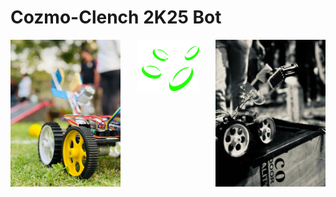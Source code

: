<h1>Cozmo-Clench 2K25 Bot</h1>
<div align="center" justify="center" height="auto">
  <img src="bot.jpg" alt="Bot" width="35%" align="left" />
  <img src="rac-logo.png" alt="logo" width="20%" />
  <img src="bot1.jpg" alt="Bot" width="35%" align="right" />
</div>

